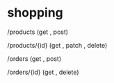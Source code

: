 # shopping

/products
(get , post)

/products/{id}
(get , patch , delete)

/orders
(get , post)

/orders/{id}
(get , delete)
